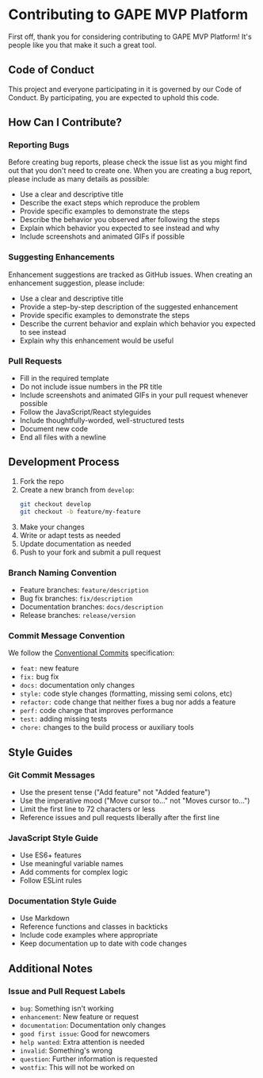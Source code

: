 # Contributing to GAPE MVP Platform

First off, thank you for considering contributing to GAPE MVP Platform! It's people like you that make it such a great tool.

## Code of Conduct

This project and everyone participating in it is governed by our Code of Conduct. By participating, you are expected to uphold this code.

## How Can I Contribute?

### Reporting Bugs

Before creating bug reports, please check the issue list as you might find out that you don't need to create one. When you are creating a bug report, please include as many details as possible:

* Use a clear and descriptive title
* Describe the exact steps which reproduce the problem
* Provide specific examples to demonstrate the steps
* Describe the behavior you observed after following the steps
* Explain which behavior you expected to see instead and why
* Include screenshots and animated GIFs if possible

### Suggesting Enhancements

Enhancement suggestions are tracked as GitHub issues. When creating an enhancement suggestion, please include:

* Use a clear and descriptive title
* Provide a step-by-step description of the suggested enhancement
* Provide specific examples to demonstrate the steps
* Describe the current behavior and explain which behavior you expected to see instead
* Explain why this enhancement would be useful

### Pull Requests

* Fill in the required template
* Do not include issue numbers in the PR title
* Include screenshots and animated GIFs in your pull request whenever possible
* Follow the JavaScript/React styleguides
* Include thoughtfully-worded, well-structured tests
* Document new code
* End all files with a newline

## Development Process

1. Fork the repo
2. Create a new branch from `develop`:
   ```bash
   git checkout develop
   git checkout -b feature/my-feature
   ```
3. Make your changes
4. Write or adapt tests as needed
5. Update documentation as needed
6. Push to your fork and submit a pull request

### Branch Naming Convention

* Feature branches: `feature/description`
* Bug fix branches: `fix/description`
* Documentation branches: `docs/description`
* Release branches: `release/version`

### Commit Message Convention

We follow the [Conventional Commits](https://www.conventionalcommits.org/) specification:

* `feat:` new feature
* `fix:` bug fix
* `docs:` documentation only changes
* `style:` code style changes (formatting, missing semi colons, etc)
* `refactor:` code change that neither fixes a bug nor adds a feature
* `perf:` code change that improves performance
* `test:` adding missing tests
* `chore:` changes to the build process or auxiliary tools

## Style Guides

### Git Commit Messages

* Use the present tense ("Add feature" not "Added feature")
* Use the imperative mood ("Move cursor to..." not "Moves cursor to...")
* Limit the first line to 72 characters or less
* Reference issues and pull requests liberally after the first line

### JavaScript Style Guide

* Use ES6+ features
* Use meaningful variable names
* Add comments for complex logic
* Follow ESLint rules

### Documentation Style Guide

* Use Markdown
* Reference functions and classes in backticks
* Include code examples where appropriate
* Keep documentation up to date with code changes

## Additional Notes

### Issue and Pull Request Labels

* `bug`: Something isn't working
* `enhancement`: New feature or request
* `documentation`: Documentation only changes
* `good first issue`: Good for newcomers
* `help wanted`: Extra attention is needed
* `invalid`: Something's wrong
* `question`: Further information is requested
* `wontfix`: This will not be worked on
